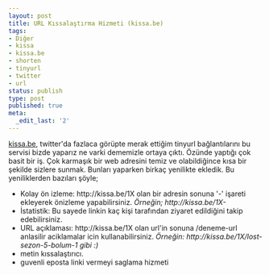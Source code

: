 ```yaml
---
layout: post
title: URL Kıssalaştırma Hizmeti (kissa.be)
tags:
- Diğer
- kissa
- kissa.be
- shorten
- tinyurl
- twitter
- url
status: publish
type: post
published: true
meta:
  _edit_last: '2'
---
```

<a href="http://kissa.be">kissa.be</a>, twitter'da fazlaca görüpte merak ettiğim tinyurl bağlantılarını bu servisi bizde yaparız ne varki dememizle ortaya çıktı. Özünde yaptığı çok basit bir iş. Çok karmaşık bir web adresini temiz ve olabildiğince kısa bir şekilde sizlere sunmak. Bunları yaparken birkaç yenilikte ekledik. Bu yeniliklerden bazıları şöyle;
<ul>
	<li>Kolay ön izleme: http://kissa.be/1X olan bir adresin sonuna '-' işareti ekleyerek önizleme yapabilirsiniz. <em>Örneğin; http://kissa.be/1X-</em></li>
	<li>İstatistik: Bu sayede linkin kaç kişi tarafından ziyaret edildiğini takip edebilirsiniz.</li>
	<li>URL açıklaması: http://kissa.be/1X olan url'in sonuna /deneme-url anlasilir aciklamalar icin kullanabilirsiniz. <em>Örneğin: http://kissa.be/1X/lost-sezon-5-bolum-1 gibi :)</em></li>
	<li>metin kıssalaştırıcı.</li>
	<li>guvenli eposta linki vermeyi saglama hizmeti</li>
</ul>
